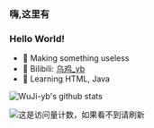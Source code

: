  ### 嗨,这里有

<!--
**WuJi-yb/WuJi-yb** is a ✨ _special_ ✨ repository because its `README.md` (this file) appears on your GitHub profile.

Here are some ideas to get you started:

- 🔭 I’m currently working on ...
- 🌱 I’m currently learning ...
- 👯 I’m looking to collaborate on ...
- 🤔 I’m looking for help with ...
- 💬 Ask me about ...
- 📫 How to reach me: ...
- 😄 Pronouns: ...
- ⚡ Fun fact: ...
-->
### Hello World!


- 🔭 Making something useless
- 👯 Bilibili: [乌鸡_yb](https://space.bilibili.com/1302366157/)
- 🌱 Learning HTML, Java


![WuJi-yb's github stats](https://github-readme-stats.vercel.app/api?username=WuJi-yb&show_icons=true&theme=dark&count_private=true)

![这是访问量计数，如果看不到请刷新](https://jwenjian-visitor-badge-5.glitch.me/badge?page_id=WuJi-yb.WuJi-yb.readme)
